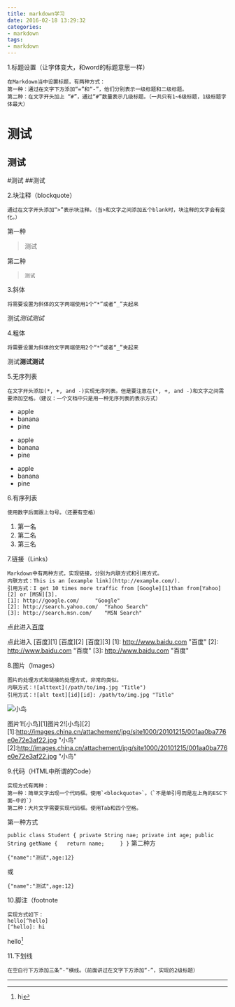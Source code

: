 ```yaml
---
title: markdown学习
date: 2016-02-18 13:29:32
categories:
- markdown
tags:
- markdown
---
```

1.标题设置（让字体变大，和word的标题意思一样）

    在Markdown当中设置标题，有两种方式：
    第一种：通过在文字下方添加“=”和“-”，他们分别表示一级标题和二级标题。
    第二种：在文字开头加上 “#”，通过“#”数量表示几级标题。（一共只有1~6级标题，1级标题字体最大）

测试
=
测试
-
#测试
##测试
<!-- more -->
2.块注释（blockquote）

    通过在文字开头添加“>”表示块注释。（当>和文字之间添加五个blank时，块注释的文字会有变化。）

第一种

>测试

第二种

>     测试

3.斜体

    将需要设置为斜体的文字两端使用1个“*”或者“_”夹起来

测试*测试*_测试_

4.粗体

    将需要设置为斜体的文字两端使用2个“*”或者“_”夹起来

测试**测试**__测试__

5.无序列表

    在文字开头添加(*, +, and -)实现无序列表。但是要注意在(*, +, and -)和文字之间需要添加空格。（建议：一个文档中只是用一种无序列表的表示方式）

* apple
* banana
* pine

+ apple
+ banana
+ pine

- apple
- banana
- pine

6.有序列表

    使用数字后面跟上句号。（还要有空格）

1. 第一名
2. 第二名
3. 第三名

7.链接（Links）

    Markdown中有两种方式，实现链接，分别为内联方式和引用方式。
    内联方式：This is an [example link](http://example.com/).
    引用方式：I get 10 times more traffic from [Google][1]than from[Yahoo][2] or [MSN][3].  
    [1]: http://google.com/     "Google"
    [2]: http://search.yahoo.com/  "Yahoo Search" 
    [3]: http://search.msn.com/    "MSN Search"

点此进入[百度](https://www.baidu.com)

点此进入 [百度][1] [百度][2] [百度][3]
[1]: http://www.baidu.com "百度"
[2]: http://www.baidu.com "百度"
[3]: http://www.baidu.com "百度" 

8.图片（Images）

    图片的处理方式和链接的处理方式，非常的类似。
    内联方式：![alttext](/path/to/img.jpg "Title") 
    引用方式：![alt text][id][id]: /path/to/img.jpg "Title"

![小鸟](http://images.china.cn/attachement/jpg/site1000/20101215/001aa0ba776e0e72e3af22.jpg "小鸟")

图片1![小鸟][1]图片2![小鸟][2]
[1]:http://images.china.cn/attachement/jpg/site1000/20101215/001aa0ba776e0e72e3af22.jpg "小鸟"
[2]:http://images.china.cn/attachement/jpg/site1000/20101215/001aa0ba776e0e72e3af22.jpg "小鸟"

9.代码（HTML中所谓的Code）

    实现方式有两种：
    第一种：简单文字出现一个代码框。使用`<blockquote>`。（`不是单引号而是左上角的ESC下面~中的`）
    第二种：大片文字需要实现代码框。使用Tab和四个空格。

第一种方式

`public class Student
    {
        private String nae;
        private int age;
        public String getName
        {  
        return name;    
        }
    }`
第二种方

    {"name":"测试",age:12}

或

    {"name":"测试",age:12}

10.脚注（footnote

    实现方式如下：
    hello[^hello]
    [^hello]: hi

hello[^hello]

[^hello]:hi

11.下划线

    在空白行下方添加三条“-”横线。（前面讲过在文字下方添加“-”，实现的2级标题）


---

